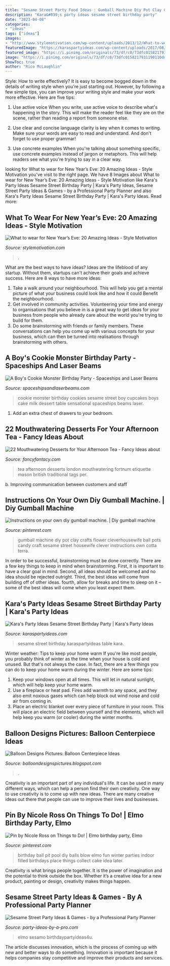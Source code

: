 ```yaml
---
title: "Sesame Street Party Food Ideas : Gumball Machine Diy Pot Clay Crafts Flower Cleverhousewife Ball Pots Candy Craft Sesame Street Housewife Clever Instructions Own Cotta Terra"
description: "Kara&#039;s party ideas sesame street birthday party"
date: "2023-04-08"
categories:
- "ideas"
tags: ["ideas"]
images:
- "http://www.stylemotivation.com/wp-content/uploads/2013/12/What-to-wear-for-New-Year’s-Eve-20-Amazing-Ideas-15.jpg"
featuredImage: "https://karaspartyideas.com/wp-content/uploads/2017/08/Sesame-Street-Birthday-Party-via-Karas-Party-Ideas-KarasPartyIdeas.com9_.jpg"
featured_image: "https://i.pinimg.com/originals/73/df/c0/73dfc0158217931190110ddf401081b6.jpg"
image: "https://i.pinimg.com/originals/73/df/c0/73dfc0158217931190110ddf401081b6.jpg"
ShowToc: true
author: "Rico McLaughlin"
---
```



Style: How to write effectively?
It is easy to become bogged down in the details of writing style when you're just starting out. However, by following a few simple tips, you can improve your writing style and make your work more effective. Here are five tips:
1. Use active voice
When you write, use active voice to describe what's happening in the story. This will make the reader feel like they are on the scene, rather than reading a report from someone else.

2. Use clear and concise language
 clarity is key when it comes to writing. Make sure your words are easy to read and understand. And don't forget to use proper grammar!

3. Use concrete examples    When you're talking about something specific, use concrete examples instead of jargon or metaphors. This will help readers see what you're trying to say in a clear way.

	

		
looking for What to wear for New Year’s Eve: 20 Amazing Ideas - Style Motivation you've visit to the right page. We have 8 Images about What to wear for New Year’s Eve: 20 Amazing Ideas - Style Motivation like Kara&#039;s Party Ideas Sesame Street Birthday Party | Kara&#039;s Party Ideas, Sesame Street Party Ideas &amp; Games - by a Professional Party Planner and also Kara&#039;s Party Ideas Sesame Street Birthday Party | Kara&#039;s Party Ideas. Read more:
		
    
## What To Wear For New Year’s Eve: 20 Amazing Ideas - Style Motivation

<img loading=lazy src="http://www.stylemotivation.com/wp-content/uploads/2013/12/What-to-wear-for-New-Year’s-Eve-20-Amazing-Ideas-15.jpg" onerror="this.onerror=null;this.src='https://tse2.mm.bing.net/th?id=OIP.5KFm9ScrjYzYNrasGRrolQHaK3&amp;pid=15.1';" alt="What to wear for New Year’s Eve: 20 Amazing Ideas - Style Motivation">

_Source: stylemotivation.com_

>. 

	

What are the best ways to have ideas?
Ideas are the lifeblood of any startup. Without them, startups can't achieve their goals and achieve success. Here are 8 ways to have more ideas:
1. Take a walk around your neighbourhood. This will help you get a mental picture of what your business could look like and how it could Benefit the neighbourhood.
2. Get involved in community activities. Volunteering your time and energy to organisations that you believe in is a great way to get ideas for your business from people who already care about the world you're trying to build for them. 
3. Do some brainstorming with friends or family members. These conversations can help you come up with various concepts for your business, which can then be turned into realisations through brainstorming with others. 

    
## A Boy&#039;s Cookie Monster Birthday Party - Spaceships And Laser Beams

<img loading=lazy src="https://spaceshipsandlaserbeams.com/wp-content/uploads/2015/09/boys-sesame-street-cookie-monster-birthday-party-ideas.jpg" onerror="this.onerror=null;this.src='https://tse2.mm.bing.net/th?id=OIP.KCv3rwKiUZ_Lbus1qkEvXAHaLH&amp;pid=15.1';" alt="A Boy&#039;s Cookie Monster Birthday Party - Spaceships and Laser Beams">

_Source: spaceshipsandlaserbeams.com_

>cookie monster birthday cookies sesame street boy cupcakes boys cake milk dessert table sensational spaceships beams laser. 

	

1. Add an extra chest of drawers to your bedroom.

    
## 22 Mouthwatering Desserts For Your Afternoon Tea - Fancy Ideas About

<img loading=lazy src="https://fancyfantacy.com/wp-content/uploads/2020/02/Mouthwatering-Desserts-for-Your-Afternoon-Tea-17.jpg" onerror="this.onerror=null;this.src='https://tse3.mm.bing.net/th?id=OIP.Ty695k_ql041vu0e820jnQHaLG&amp;pid=15.1';" alt="22 Mouthwatering Desserts for Your Afternoon Tea - Fancy Ideas about">

_Source: fancyfantacy.com_

>tea afternoon desserts london mouthwatering fortnum etiquette mason british traditional tags per. 

	

b. Improving communication between customers and staff 

    
## Instructions On Your Own Diy Gumball Machine. | Diy Gumball Machine

<img loading=lazy src="https://i.pinimg.com/736x/5f/d5/d9/5fd5d97498b14d2aa25928aafbd258b2--candy-land-party-sesame-street-party.jpg" onerror="this.onerror=null;this.src='https://tse2.mm.bing.net/th?id=OIP.2KqrGkSQzSyk-XZeTx7rhwHaLw&amp;pid=15.1';" alt="Instructions on your own diy gumball machine. | Diy gumball machine">

_Source: pinterest.com_

>gumball machine diy pot clay crafts flower cleverhousewife ball pots candy craft sesame street housewife clever instructions own cotta terra. 

	

In order to be successful, brainstorming must be done correctly. There are a few key things to keep in mind when brainstorming. First, it is important to have a clear goal in mind. Second, all ideas should be welcomed and no idea should be rejected outright. Third, the best ideas will come from building off of other ideas. fourth, allow for breaks and time to sleep on it – some of the best ideas will come when you least expect them.

    
## Kara&#039;s Party Ideas Sesame Street Birthday Party | Kara&#039;s Party Ideas

<img loading=lazy src="https://karaspartyideas.com/wp-content/uploads/2017/08/Sesame-Street-Birthday-Party-via-Karas-Party-Ideas-KarasPartyIdeas.com9_.jpg" onerror="this.onerror=null;this.src='https://tse2.mm.bing.net/th?id=OIP.HjfP1jTNdxM4U_1XSOgCwwHaNX&amp;pid=15.1';" alt="Kara&#039;s Party Ideas Sesame Street Birthday Party | Kara&#039;s Party Ideas">

_Source: karaspartyideas.com_

>sesame street birthday karaspartyideas table kara. 

	

Winter weather: Tips to keep your home warm
If you're like most people, you probably think of winter as the time when your house is cold and unused. But that's not always the case. In fact, there are a few things you can do to keep your home warm during the winter. Here are some tips:
1) Keep your windows open at all times. This will let in natural sunlight, which will help keep your home warm.
2) Use a fireplace or heat pad. Fires add warmth to any space, and they also emit noxious gases which can help block out wind noise and cold air from coming in.
3) Place an electric blanket over every piece of furniture in your room. This will place an electric field between yourself and the elements, which will help keep you warm (or cooler) during the winter months.

    
## Balloon Designs Pictures: Balloon Centerpiece Ideas

<img loading=lazy src="https://2.bp.blogspot.com/-7ezyBKOIGdE/UiBzbgIg0_I/AAAAAAAAExY/YWqMS2c-sgo/s1600/Balloon-Centerpiece-Ideas5.jpg" onerror="this.onerror=null;this.src='https://tse3.mm.bing.net/th?id=OIP.uWCvV349T19ew4woLJKk1AHaLI&amp;pid=15.1';" alt="Balloon Designs Pictures: Balloon Centerpiece Ideas">

_Source: balloondesignspictures.blogspot.com_

>. 

	

Creativity is an important part of any individual's life. It can be used in many different ways, which can help a person find their own creativity. One way to use creativity is to come up with new ideas. There are many creative ideas out there that people can use to improve their lives and businesses.

    
## Pin By Nicole Ross On Things To Do! | Elmo Birthday Party, Elmo

<img loading=lazy src="https://i.pinimg.com/originals/73/df/c0/73dfc0158217931190110ddf401081b6.jpg" onerror="this.onerror=null;this.src='https://tse1.mm.bing.net/th?id=OIP.m5G2IzMcJIgwy3BrmB9KLAHaLH&amp;pid=15.1';" alt="Pin by Nicole Ross on Things to Do! | Elmo birthday party, Elmo">

_Source: pinterest.com_

>birthday ball pit pool diy balls blow elmo fun winter parties indoor filled birthdays place things collect cake idea later. 

	

Creativity is what brings people together. It is the power of imagination and the potential to think outside the box. Whether it’s a creative idea for a new product, painting or design, creativity makes things happen.

    
## Sesame Street Party Ideas &amp; Games - By A Professional Party Planner

<img loading=lazy src="https://www.party-ideas-by-a-pro.com/image-files/sesamestreetdt4a.jpg" onerror="this.onerror=null;this.src='https://tse4.mm.bing.net/th?id=OIP.kvU4Eir-ZLREWjvU1oWyfAAAAA&amp;pid=15.1';" alt="Sesame Street Party Ideas &amp; Games - by a Professional Party Planner">

_Source: party-ideas-by-a-pro.com_

>elmo sesamo birthdaypartyideas4u. 

	

The article discusses innovation, which is the process of coming up with new and better ways to do something. Innovation is important because it helps companies stay competitive and improve their products and services.

